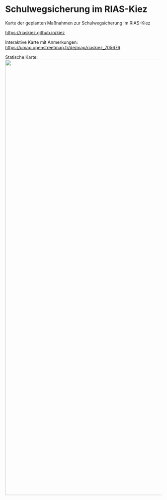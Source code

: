 # Schulwegsicherung im RIAS-Kiez
Karte der geplanten Maßnahmen zur Schulwegsicherung im RIAS-Kiez

https://riaskiez.github.io/kiez

Interaktive Karte mit Anmerkungen:
https://umap.openstreetmap.fr/de/map/riaskiez_705676


Statische Karte:
<img src="https://raw.githubusercontent.com/riaskiez/kiez/main/RIAS-Kiez_Karte.png" width=1400>
